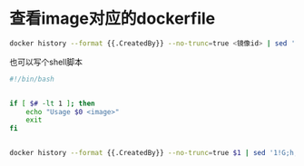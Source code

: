 # 查看image对应的dockerfile

```bash
docker history --format {{.CreatedBy}} --no-trunc=true <镜像id> | sed '1!G;h;$!d'
```

也可以写个shell脚本

```bash
#!/bin/bash


if [ $# -lt 1 ]; then
	echo "Usage $0 <image>"
	exit
fi


docker history --format {{.CreatedBy}} --no-trunc=true $1 | sed '1!G;h;$!d'
```
